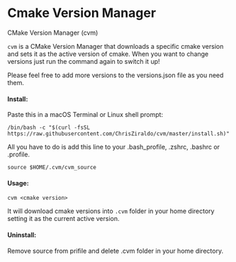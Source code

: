 # Cmake Version Manager
CMake Version Manager (cvm)

`cvm` is a CMake Version Manager that downloads a specific cmake version and sets it as the active version of cmake. When you want to change versions just run the command again to switch it up!

Please feel free to add more versions to the versions.json file as you need them.

#### Install:
Paste this in a macOS Terminal or Linux shell prompt:

```
/bin/bash -c "$(curl -fsSL https://raw.githubusercontent.com/ChrisZiraldo/cvm/master/install.sh)"
```

All you have to do is add this line to your .bash_profile, .zshrc, .bashrc or .profile.

```
source $HOME/.cvm/cvm_source
```

#### Usage:

```
cvm <cmake version>
```

It will download cmake versions <cmake version> into `.cvm` folder in your home directory setting it as the current active version.


#### Uninstall:
Remove source from prifile and delete .cvm folder in your home directory.